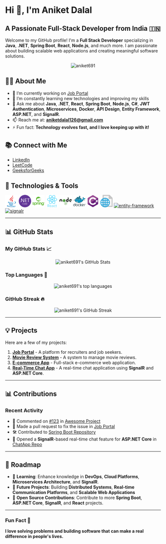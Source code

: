 # Hi 👋, I'm Aniket Dalal

## A Passionate Full-Stack Developer from India 🇮🇳

Welcome to my GitHub profile! I'm a **Full Stack Developer** specializing in **Java**, **.NET**, **Spring Boot**, **React**, **Node.js**, and much more. I am passionate about building scalable web applications and creating meaningful software solutions.

<p align="center">
  <img src="https://komarev.com/ghpvc/?username=aniket691&label=Profile%20views&color=0e75b6&style=flat" alt="aniket691" />
</p>

## 🧑‍💻 About Me

- 🔭 I’m currently working on [Job Portal](https://github.com/aniket691/job_portal.git)
- 🌱 I’m constantly learning new technologies and improving my skills
- 💬 Ask me about **Java**, **.NET**, **React**, **Spring Boot**, **Node.js**, **C#**, **JWT Authentication**, **Microservices**, **Docker**, **API Design**, **Entity Framework**, **ASP.NET**, and **SignalR**.
- 📫 Reach me at: **aniketdalal126@gmail.com**
- ⚡ Fun fact: **Technology evolves fast, and I love keeping up with it!**

## 📚 Connect with Me

- [LinkedIn](https://linkedin.com/in/aniket-dalal-b54b9018a)
- [LeetCode](https://www.leetcode.com/aniketdalal126)
- [GeeksforGeeks](https://auth.geeksforgeeks.org/user/aniketdalal126)

## 🚀 Technologies & Tools

<p align="left">
  <a href="https://www.java.com" target="_blank"><img src="https://raw.githubusercontent.com/devicons/devicon/master/icons/java/java-original.svg" alt="java" width="40" height="40"/></a>
  <a href="https://dotnet.microsoft.com/" target="_blank"><img src="https://raw.githubusercontent.com/devicons/devicon/master/icons/dotnetcore/dotnetcore-original.svg" alt=".net" width="40" height="40"/></a>
  <a href="https://spring.io/projects/spring-boot" target="_blank"><img src="https://raw.githubusercontent.com/devicons/devicon/master/icons/spring/spring-original-wordmark.svg" alt="spring-boot" width="40" height="40"/></a>
  <a href="https://reactjs.org/" target="_blank"><img src="https://raw.githubusercontent.com/devicons/devicon/master/icons/react/react-original-wordmark.svg" alt="react" width="40" height="40"/></a>
  <a href="https://nodejs.org/en/" target="_blank"><img src="https://raw.githubusercontent.com/devicons/devicon/master/icons/nodejs/nodejs-original-wordmark.svg" alt="nodejs" width="40" height="40"/></a>
  <a href="https://www.docker.com/" target="_blank"><img src="https://raw.githubusercontent.com/devicons/devicon/master/icons/docker/docker-original-wordmark.svg" alt="docker" width="40" height="40"/></a>
  <a href="https://www.microsoft.com/en-us/dotnet" target="_blank"><img src="https://raw.githubusercontent.com/devicons/devicon/master/icons/csharp/csharp-original.svg" alt="csharp" width="40" height="40"/></a>
  <a href="https://docs.microsoft.com/en-us/aspnet/core/" target="_blank"><img src="https://raw.githubusercontent.com/devicons/devicon/master/icons/aspnet/aspnet-original.svg" alt="aspnet" width="40" height="40"/></a>
  <a href="https://www.entityframeworktutorial.net/" target="_blank"><img src="https://upload.wikimedia.org/wikipedia/commons/thumb/5/5d/Entity_Framework_Logo.svg/200px-Entity_Framework_Logo.svg.png" alt="entity-framework" width="40" height="40"/></a>
  <a href="https://dotnet.microsoft.com/apps/aspnet/signalr" target="_blank"><img src="https://upload.wikimedia.org/wikipedia/commons/4/49/SignalR_Logo.png" alt="signalr" width="40" height="40"/></a>
</p>

---

## 📊 GitHub Stats

### My GitHub Stats 📈

<p align="center">
  <img align="center" src="https://github-readme-stats.vercel.app/api?username=aniket691&show_icons=true&theme=radical&hide=prs&count_private=true" alt="aniket691's GitHub Stats" />
</p>

### Top Languages 📝

<p align="center">
  <img align="center" src="https://github-readme-stats.vercel.app/api/top-langs?username=aniket691&show_icons=true&locale=en&layout=compact&langs_count=6" alt="aniket691's top languages" />
</p>

### GitHub Streak 🔥

<p align="center">
  <img align="center" src="https://github-readme-streak-stats.herokuapp.com/?user=aniket691&theme=radical" alt="aniket691's GitHub Streak" />
</p>

---

## 💡 Projects

Here are a few of my projects:

1. [**Job Portal**](https://github.com/aniket691/job_portal.git) - A platform for recruiters and job seekers.
2. [**Movie Review System**](https://github.com/aniket691/movie-review-system) - A system to manage movie reviews.
3. [**E-commerce App**](https://github.com/aniket691/e-commerce-app) - Full-stack e-commerce web application.
4. [**Real-Time Chat App**](https://github.com/aniket691/real-time-chat-app) - A real-time chat application using **SignalR** and **ASP.NET Core**.

---

## 📊 Contributions

### Recent Activity

- 💬 Commented on [#123](https://github.com/aniket691/awesome-project/pull/123) in [Awesome Project](https://github.com/aniket691/awesome-project)
- 🔧 Made a pull request to fix the issue in [Job Portal](https://github.com/aniket691/job_portal)
- 🛠️ Contributed to [Spring Boot Repository](https://github.com/spring-projects/spring-boot)
- 🎉 Opened a **SignalR**-based real-time chat feature for **ASP.NET Core** in [ChatApp Repo](https://github.com/aniket691/real-time-chat-app)

---

## 🎯 Roadmap

- 🔧 **Learning**: Enhance knowledge in **DevOps**, **Cloud Platforms**, **Microservices Architecture**, and **SignalR**.
- 🚀 **Future Projects**: Building **Distributed Systems**, **Real-time Communication Platforms**, and **Scalable Web Applications**
- 💬 **Open Source Contributions**: Contribute to more **Spring Boot**, **ASP.NET Core**, **SignalR**, and **React** projects.

---

### Fun Fact 🤩

**I love solving problems and building software that can make a real difference in people's lives.**
